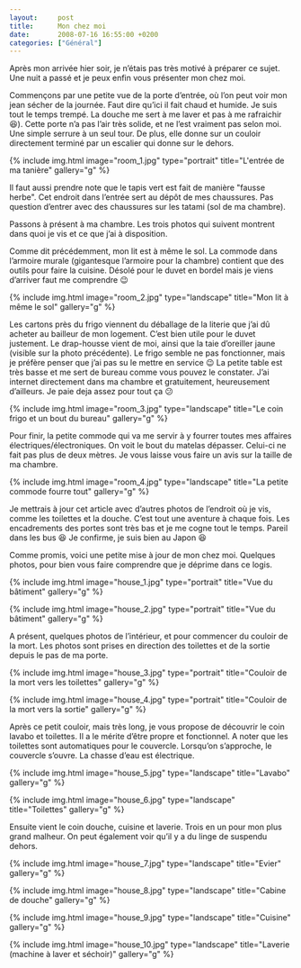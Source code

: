 ```yaml
---
layout:     post
title:      Mon chez moi
date:       2008-07-16 16:55:00 +0200
categories: ["Général"]
---
```


Après mon arrivée hier soir, je n’étais pas très motivé à préparer ce sujet. Une nuit a passé et je peux enfin vous 
présenter mon chez moi.

<!--more-->

Commençons par une petite vue de la porte d’entrée, où l’on peut voir mon jean sécher de la journée. Faut dire qu’ici il 
fait chaud et humide. Je suis tout le temps trempé. La douche me sert à me laver et pas à me rafraichir :laughing:). 
Cette porte n’a pas l’air très solide, et ne l’est vraiment pas selon moi. Une simple serrure à un seul tour. De plus, 
elle donne sur un couloir directement terminé par un escalier qui donne sur le dehors.

<!-- /assets/images/posts/2008-07-16-mon-chez-moi/room_1.jpg -->
{% include img.html
    image="room_1.jpg"
    type="portrait"
    title="L'entrée de ma tanière"
    gallery="g"
%}

Il faut aussi prendre note que le tapis vert est fait de manière "fausse herbe". Cet endroit dans l’entrée sert au dépôt 
de mes chaussures. Pas question d’entrer avec des chaussures sur les tatami (sol de ma chambre).

Passons à présent à ma chambre. Les trois photos qui suivent montrent dans quoi je vis et ce que j’ai à disposition.

Comme dit précédemment, mon lit est à même le sol. La commode dans l’armoire murale (gigantesque l’armoire pour la 
chambre) contient que des outils pour faire la cuisine. Désolé pour le duvet en bordel mais je viens d’arriver faut 
me comprendre :wink:

<!-- /assets/images/posts/2008-07-16-mon-chez-moi/room_2.jpg -->
{% include img.html
    image="room_2.jpg"
    type="landscape"
    title="Mon lit à même le sol"
    gallery="g"
%}

Les cartons près du frigo viennent du déballage de la literie que j’ai dû acheter au bailleur de mon logement. C’est 
bien utile pour le duvet justement. Le drap-housse vient de moi, ainsi que la taie d’oreiller jaune (visible sur la 
photo précédente). Le frigo semble ne pas fonctionner, mais je préfère penser que j’ai pas su le mettre en 
service :wink: La petite table est très basse et me sert de bureau comme vous pouvez le constater. J’ai internet 
directement dans ma chambre et gratuitement, heureusement d’ailleurs. Je paie deja assez pour tout ça :confused:

<!-- /assets/images/posts/2008-07-16-mon-chez-moi/room_3.jpg -->
{% include img.html
    image="room_3.jpg"
    type="landscape"
    title="Le coin frigo et un bout du bureau"
    gallery="g"
%}

Pour finir, la petite commode qui va me servir à y fourrer toutes mes affaires électriques/électroniques. On voit le 
bout du matelas dépasser. Celui-ci ne fait pas plus de deux mètres. Je vous laisse vous faire un avis sur la taille 
de ma chambre.

<!-- /assets/images/posts/2008-07-16-mon-chez-moi/room_4.jpg -->
{% include img.html
    image="room_4.jpg"
    type="landscape"
    title="La petite commode fourre tout"
    gallery="g"
%}

Je mettrais à jour cet article avec d’autres photos de l’endroit où je vis, comme les toilettes et la douche. C’est 
tout une aventure à chaque fois. Les encadrements des portes sont très bas et je me cogne tout le temps. Pareil dans 
les bus :laughing: Je confirme, je suis bien au Japon :laughing:

Comme promis, voici une petite mise à jour de mon chez moi. Quelques photos, pour bien vous faire comprendre que je 
déprime dans ce logis.

<!-- /assets/images/posts/2008-07-16-mon-chez-moi/house_1.jpg -->
{% include img.html
    image="house_1.jpg"
    type="portrait"
    title="Vue du bâtiment"
    gallery="g"
%}

<!-- /assets/images/posts/2008-07-16-mon-chez-moi/house_2.jpg -->
{% include img.html
    image="house_2.jpg"
    type="portrait"
    title="Vue du bâtiment"
    gallery="g"
%}

A présent, quelques photos de l’intérieur, et pour commencer du couloir de la mort. Les photos sont prises en direction 
des toilettes et de la sortie depuis le pas de ma porte.

<!-- /assets/images/posts/2008-07-16-mon-chez-moi/house_3.jpg -->
{% include img.html
    image="house_3.jpg"
    type="portrait"
    title="Couloir de la mort vers les toilettes"
    gallery="g"
%}

<!-- /assets/images/posts/2008-07-16-mon-chez-moi/house_4.jpg -->
{% include img.html
    image="house_4.jpg"
    type="portrait"
    title="Couloir de la mort vers la sortie"
    gallery="g"
%}

Après ce petit couloir, mais très long, je vous propose de découvrir le coin lavabo et toilettes. Il a le mérite d’être 
propre et fonctionnel. A noter que les toilettes sont automatiques pour le couvercle. Lorsqu’on s’approche, le couvercle 
s’ouvre. La chasse d’eau est électrique.

<!-- /assets/images/posts/2008-07-16-mon-chez-moi/house_5.jpg -->
{% include img.html
    image="house_5.jpg"
    type="landscape"
    title="Lavabo"
    gallery="g"
%}

<!-- /assets/images/posts/2008-07-16-mon-chez-moi/house_6.jpg -->
{% include img.html
    image="house_6.jpg"
    type="landscape"
    title="Toilettes"
    gallery="g"
%}

Ensuite vient le coin douche, cuisine et laverie. Trois en un pour mon plus grand malheur. On peut également voir qu’il 
y a du linge de suspendu dehors.

<!-- /assets/images/posts/2008-07-16-mon-chez-moi/house_7.jpg -->
{% include img.html
    image="house_7.jpg"
    type="landscape"
    title="Evier"
    gallery="g"
%}

<!-- /assets/images/posts/2008-07-16-mon-chez-moi/house_8.jpg -->
{% include img.html
    image="house_8.jpg"
    type="landscape"
    title="Cabine de douche"
    gallery="g"
%}

<!-- /assets/images/posts/2008-07-16-mon-chez-moi/house_9.jpg -->
{% include img.html
    image="house_9.jpg"
    type="landscape"
    title="Cuisine"
    gallery="g"
%}

<!-- /assets/images/posts/2008-07-16-mon-chez-moi/house_10.jpg -->
{% include img.html
    image="house_10.jpg"
    type="landscape"
    title="Laverie (machine à laver et séchoir)"
    gallery="g"
%}
